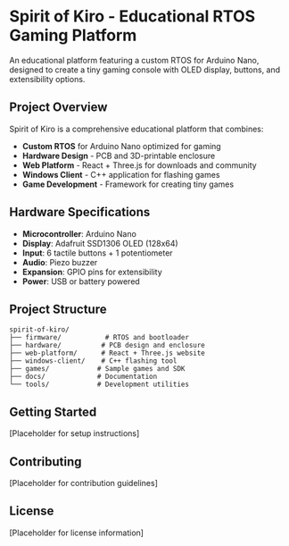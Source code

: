# Spirit of Kiro - Educational RTOS Gaming Platform

An educational platform featuring a custom RTOS for Arduino Nano, designed to create a tiny gaming console with OLED display, buttons, and extensibility options.

## Project Overview

Spirit of Kiro is a comprehensive educational platform that combines:
- **Custom RTOS** for Arduino Nano optimized for gaming
- **Hardware Design** - PCB and 3D-printable enclosure
- **Web Platform** - React + Three.js for downloads and community
- **Windows Client** - C++ application for flashing games
- **Game Development** - Framework for creating tiny games

## Hardware Specifications

- **Microcontroller**: Arduino Nano
- **Display**: Adafruit SSD1306 OLED (128x64)
- **Input**: 6 tactile buttons + 1 potentiometer
- **Audio**: Piezo buzzer
- **Expansion**: GPIO pins for extensibility
- **Power**: USB or battery powered

## Project Structure

```
spirit-of-kiro/
├── firmware/           # RTOS and bootloader
├── hardware/          # PCB design and enclosure
├── web-platform/      # React + Three.js website
├── windows-client/    # C++ flashing tool
├── games/            # Sample games and SDK
├── docs/             # Documentation
└── tools/            # Development utilities
```

## Getting Started

[Placeholder for setup instructions]

## Contributing

[Placeholder for contribution guidelines]

## License

[Placeholder for license information]